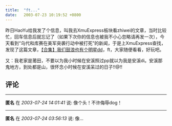 ```yaml
---
title:  "ft..."
date:   2003-07-23 10:19:52 +0800
---
```


昨日HaoYu给我发了个信息，叫我去XmuExpress板块看zhiwei的文章，当时比较忙，回车信息后就忘记了（如果下次你的信息也被我不小心忽略请再发一次），今天看到“乌代和库赛在美军突袭行动中被打死”的新闻，于是上XmuExpress查找，发现了这篇文章，[【合集】我们鼓浪也有个明星dd](http://bbs.xmu.edu.cn/bbscon?board=XMUExpress&file=M.1058875374.A&num=11292)，ft，大家随便看看，好玩吧。  

又：我老家是莆田，不要以为我小时候在安溪照过pp就以为我是安溪di。安溪那鬼地方，到处都是山，很怀念小时候在安溪呆过的日子!!@!!  


## 评论

*****
**匿名** 在 *2003-07-24 14:01:41* 说: 像个头！不许侮辱dog！

*****
**匿名** 在 *2003-07-24 03:56:13* 说: 像...

